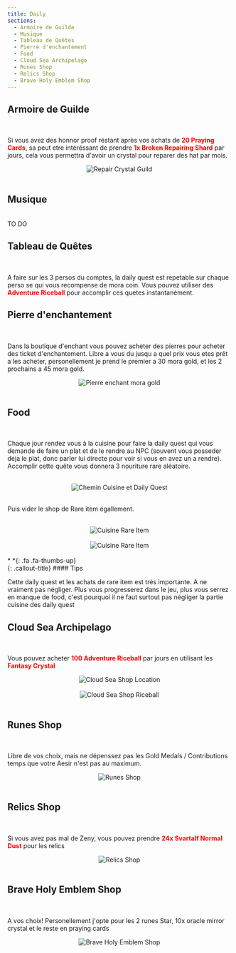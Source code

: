 ```yaml
---
title: Daily
sections:
  - Armoire de Guilde
  - Musique
  - Tableau de Quêtes
  - Pierre d'enchantement
  - Food
  - Cloud Sea Archipelago
  - Runes Shop
  - Relics Shop
  - Brave Holy Emblem Shop
---
```


## Armoire de Guilde
<br>
<p> Si vous avez des honnor proof réstant après vos achats de <font color="red"><b>20 Praying Cards</b></font>, sa peut etre intéréssant de prendre <font color="red"><b>1x Broken Repairing Shard</b></font> par jours, cela vous permettra d'avoir un crystal pour reparer des hat par mois.</p>

<center><img src="../../../assets/images/routines/daily/armoire_guilde_2.png" style="max-width: 100%; height: auto;" alt="Repair Crystal Guild" /></center><br>

## Musique
<br>
TO DO

## Tableau de Quêtes
<br>
<p>A faire sur les 3 persos du comptes, la daily quest est repetable sur chaque perso se qui vous recompense de mora coin. Vous pouvez utiliser des <font color="red"><b>Adventure Riceball</b></font> pour accomplir ces quetes instantanément.</p>

## Pierre d'enchantement
<br>
<p>Dans la boutique d'enchant vous pouvez acheter des pierres pour acheter des ticket d'enchantement. Libre a vous du jusqu a quel prix vous etes prêt a les acheter, personellement je prend le premier a 30 mora gold, et les 2 prochains a 45 mora gold.</p>

<center><img src="../../../assets/images/routines/daily/more_gold_coin.png" style="max-width: 100%; height: auto;" alt="Pierre enchant mora gold" /></center><br>

## Food
<br>
<p>Chaque jour rendez vous à la cuisine pour faire la daily quest qui vous demande de faire un plat et de le rendre au NPC (souvent vous posseder deja le plat, donc parler lui directe pour voir si vous en avez un a rendre). Accomplir cette quête vous donnera 3 nouriture rare aléatoire.</p><br>

<center><img src="../../../assets/images/routines/daily/daily_quest_chemin_cuisine.gif" style="max-width: 100%; height: auto;" alt="Chemin Cuisine et Daily Quest" /></center><br>

<p>Puis vider le shop de Rare item égallement.</p><br>

<center><img src="../../../assets/images/routines/daily/cuisine_rare_item_1.png" style="max-width: 100%; height: auto;" alt="Cuisine Rare Item" /></center><br>
<center><img src="../../../assets/images/routines/daily/cuisine_rare_item_2.png" style="max-width: 100%; height: auto;" alt="Cuisine Rare Item" /></center><br>

<div class="callout-block callout-success"><div class="icon-holder">*&nbsp;*{: .fa .fa-thumbs-up}
</div><div class="content">
{: .callout-title}
#### Tips

Cette daily quest et les achats de rare item est très importante. A ne vraiment pas négliger. Plus vous progresserez dans le jeu, plus vous serrez en manque de food, c'est pourquoi il ne faut surtout pas négliger la partie cuisine des daily quest

</div></div>

## Cloud Sea Archipelago
<br>
<p>Vous pouvez acheter <font color="red"><b>100 Adventure Riceball</b></font> par jours en utilisant les <font color="red"><b>Fantasy Crystal</b></font></p>

<center><img src="../../../assets/images/routines/daily/cloudsea_shop_0.png" style="max-width: 100%; height: auto;" alt="Cloud Sea Shop Location" /></center><br>
<center><img src="../../../assets/images/routines/daily/cloudsea_shop_1.png" style="max-width: 100%; height: auto;" alt="Cloud Sea Shop Riceball" /></center><br>

## Runes Shop
<br>
<p>Libre de vos choix, mais ne dépenssez pas les Gold Medals / Contributions temps que votre Aesir n'est pas au maximum.</p>

<center><img src="../../../assets/images/routines/daily/runes_shop.png" style="max-width: 100%; height: auto;" alt="Runes Shop" /></center><br>

## Relics Shop
<br>
<p>Si vous avez pas mal de Zeny, vous pouvez prendre <font color="red"><b>24x Svartalf Normal Dust</b></font> pour les relics</p>

<center><img src="../../../assets/images/routines/daily/relics_shop.png" style="max-width: 100%; height: auto;" alt="Relics Shop" /></center><br>

## Brave Holy Emblem Shop
<br>
<p>A vos choix! Personellement j'opte pour les 2 runes Star, 10x oracle mirror crystal et le reste en praying cards</p>

<center><img src="../../../assets/images/routines/daily/Brave_holy_emblem.png" style="max-width: 100%; height: auto;" alt="Brave Holy Emblem Shop" /></center><br>

